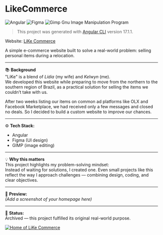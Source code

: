 # LikeCommerce

![Angular](https://img.shields.io/badge/angular-%23DD0031.svg?style=for-the-badge&logo=angular&logoColor=white) ![Figma](https://img.shields.io/badge/figma-%23F24E1E.svg?style=for-the-badge&logo=figma&logoColor=white) ![Gimp Gnu Image Manipulation Program](https://img.shields.io/badge/Gimp-657D8B?style=for-the-badge&logo=gimp&logoColor=FFFFFF)

> This project was generated with [Angular CLI](https://github.com/angular/angular-cli) version 17.1.1.

Website: [LiKe Commerce](https://kelwynoliveira.github.io/like-commerce/)

A simple e-commerce website built to solve a real-world problem: selling personal items during a relocation.

---

📚 **Background**  
"LiKe" is a blend of *Lídia* (my wife) and *Kelwyn* (me).  
We developed this website while preparing to move from the northern to the southern region of Brazil, as a practical solution for selling the items we couldn’t take with us.

After two weeks listing our items on common ad platforms like OLX and Facebook Marketplace, we had received only a few messages and closed no deals. So I decided to build a custom website to improve our chances.

---

⚙️ **Tech Stack:**  
- Angular
- Figma (UI design)
- GIMP (image editing)

---

💡 **Why this matters**  
This project highlights my problem-solving mindset:  
Instead of waiting for solutions, I created one. Even small projects like this reflect the way I approach challenges — combining design, coding, and clear objectives.

---

📸 **Preview:**  
*(Add a screenshot of your homepage here)*

---

🧠 **Status:**  
Archived — this project fulfilled its original real-world purpose.


[![Home of LiKe Commerce](src/assets/images/Thumb-LikeCommerce.PNG)](https://kelwynoliveira.github.io/like-commerce/)
